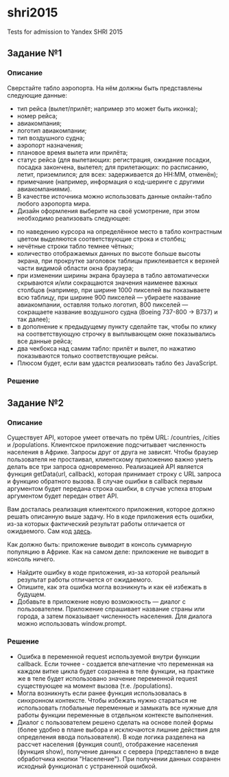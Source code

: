# shri2015
Tests for admission to Yandex SHRI 2015

## Задание №1

### Описание
 Сверстайте табло аэропорта. На нём должны быть представлены следующие данные:
 
 * тип рейса (вылет/прилёт; например это может быть иконка);
 * номер рейса;
 * авиакомпания;
 * логотип авиакомпании;
 * тип воздушного судна;
 * аэропорт назначения;
 * плановое время вылета или прилёта;
 * статус рейса (для вылетающих: регистрация, ожидание посадки, посадка закончена, вылетел; для прилетающих: по расписанию, летит, приземлился; для всех: задерживается до HH:MM, отменён);
 * примечание (например, информация о код-шеринге с другими авиакомпаниями).
 * В качестве источника можно использовать данные онлайн-табло любого аэропорта мира.
 * Дизайн оформления выберите на своё усмотрение, при этом необходимо реализовать следующее:
 
 
 - по наведению курсора на определённое место в табло контрастным цветом выделяются соответствующие строка и столбец;
 - нечётные строки табло темнее чётных;
 - количество отображаемых данных по высоте больше высоты экрана, при прокрутке заголовок таблицы приклеивается к верхней части видимой области окна браузера;
 - при изменении ширины экрана браузера в табло автоматически скрываются и/или сокращаются значения наименее важных столбцов (например, при ширине 1000 пикселей вы показываете всю таблицу, при ширине 900 пикселей — убираете название авиакомпании, оставляя только логотип, 800 пикселей — сокращаете название воздушного судна (Boeing 737-800 -> B737) и так далее);
 - в дополнение к предыдущему пункту сделайте так, чтобы по клику на соответствующую строчку в выплывающем окне показывались все данные рейса;
 - два чекбокса над самим табло: прилёт и вылет, по нажатию показываются только соответствующие рейсы.
 - Плюсом будет, если вам удастся реализовать табло без JavaScript.

### Решение


## Задание №2

### Описание
Существует API, которое умеет отвечать по трём URL: /countries, /cities и /populations.
Клиентское приложение подсчитывает численность населения в Африке.
Запросы друг от друга не зависят. Чтобы браузер пользователя не простаивал, клиентскому приложению важно уметь делать все три запроса одновременно.
Реализацией API является функция getData(url, callback), которая принимает строку с URL запроса и функцию обратного вызова.
В случае ошибки в callback первым аргументом будет передана строка ошибки, в случае успеха вторым аргументом будет передан ответ API.

Вам досталась реализация клиентского приложения, которое должно решать описанную выше задачу. Но в коде приложения есть ошибки, из-за которых фактический результат работы отличается от ожидаемого. Сам код [здесь](https://gist.github.com/verkholantsev/4d14ce053b009dac1225).

Как должно быть: приложение выводит в консоль суммарную популяцию в Африке.
Как на самом деле: приложение не выводит в консоль ничего.

* Найдите ошибку в коде приложения, из-за которой реальный результат работы отличается от ожидаемого.
* Опишите, как эта ошибка могла возникнуть и как её избежать в будущем.
* Добавьте в приложение новую возможность — диалог с пользователем. Приложение спрашивает название страны или города, а затем показывает численность населения. Для диалога можно использовать window.prompt.

### Решение

* Ошибка в переменной request используемой внутри функции callback.
 Если точнее - создается впечатление что переменная на каждом витке цикла будет сохранена в теле функции,
  на практике же в теле будет использовано значение переменной request существующее на момент вызова (т.е. /populations).
* Могла возникнуть если ранее функция использовалась в синхронном контексте.
 Чтобы избежать нужно стараться не использовать глобальные переменные и замыкать все нужные для работы 
 функции переменные в отдельном контексте выполнения.
* Диалог с пользователем решено сделать на основе полей формы (более удобно в плане выбора и исключаются лишние действия
 для определения ввода пользователя). В коде логика разделена на рассчет населения (функция count),
 отображение населения (функция show), получение данных с сервера (представлено в виде обработчика кнопки "Население").
 При получении данных сохранен исходный функционал с устраненной ошибкой. 
